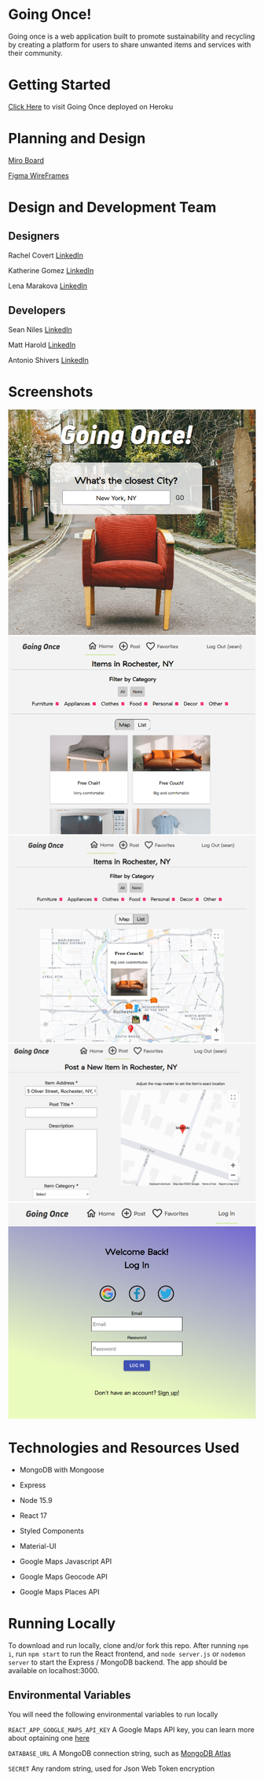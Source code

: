 # Going Once!

Going once is a web application built to promote sustainability and recycling by creating a platform for users to share unwanted items and services with their community. 

# Getting Started

[Click Here](https://going-once.herokuapp.com) to visit Going Once deployed on Heroku

# Planning and Design

[Miro Board](https://miro.com/app/board/o9J_l5vjpXw=/)

[Figma WireFrames](https://www.figma.com/file/C138pCE67HwXMe59iTKmMU/?node-id=51%3A148)

# Design and Development Team

## Designers
Rachel Covert [LinkedIn](https://www.linkedin.com/in/rachelcovertdesign/) 

Katherine Gomez [LinkedIn](https://www.linkedin.com/in/katherine-v-gomez-34343393/)

Lena Marakova [LinkedIn](https://www.linkedin.com/in/elenamarakova/)

## Developers

Sean Niles [LinkedIn](https://www.linkedin.com/in/sean-niles/)

Matt Harold [LinkedIn](https://www.linkedin.com/in/mnharold/)

Antonio Shivers [LinkedIn](https://www.linkedin.com/in/antonioshivers/)

# Screenshots 

![Screenshot 1](https://raw.githubusercontent.com/SummerSquads-Blue/going-once/main/src/assets/screenshots/GoingOnce-screenshot1.png)
![Screenshot 2](https://raw.githubusercontent.com/SummerSquads-Blue/going-once/main/src/assets/screenshots/GoingOnce-screenshot2.png)
![Screenshot 3](https://raw.githubusercontent.com/SummerSquads-Blue/going-once/main/src/assets/screenshots/GoingOnce-screenshot3.png)
![Screenshot 4](https://raw.githubusercontent.com/SummerSquads-Blue/going-once/main/src/assets/screenshots/GoingOnce-screenshot4.png)
![Screenshot 5](https://raw.githubusercontent.com/SummerSquads-Blue/going-once/main/src/assets/screenshots/GoingOnce-screenshot5.png)

# Technologies and Resources Used
* MongoDB with Mongoose 
* Express
* Node 15.9
* React 17

* Styled Components
* Material-UI

* Google Maps Javascript API
* Google Maps Geocode API
* Google Maps Places API
  
# Running Locally
To download and run locally, clone and/or fork this repo.
After running ```npm i```, run ```npm start``` to run the React frontend, and ```node server.js``` or ```nodemon server``` to start the Express / MongoDB backend. The app should be available on localhost:3000.

## Environmental Variables

You will need the following environmental variables to run locally

```REACT_APP_GOOGLE_MAPS_API_KEY``` A Google Maps API key, you can learn more about optaining one [here](https://developers.google.com/maps/documentation/javascript/cloud-setup)

```DATABASE_URL```  A MongoDB connection string, such as [MongoDB Atlas](https://www.mongodb.com/cloud/atlas)

```SECRET``` Any random string, used for Json Web Token encryption
